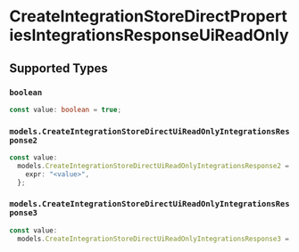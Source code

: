 # CreateIntegrationStoreDirectPropertiesIntegrationsResponseUiReadOnly


## Supported Types

### `boolean`

```typescript
const value: boolean = true;
```

### `models.CreateIntegrationStoreDirectUiReadOnlyIntegrationsResponse2`

```typescript
const value:
  models.CreateIntegrationStoreDirectUiReadOnlyIntegrationsResponse2 = {
    expr: "<value>",
  };
```

### `models.CreateIntegrationStoreDirectUiReadOnlyIntegrationsResponse3`

```typescript
const value:
  models.CreateIntegrationStoreDirectUiReadOnlyIntegrationsResponse3 = "create";
```

